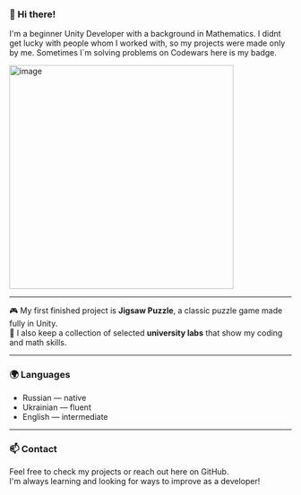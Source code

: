 ### 👋 Hi there!

I'm a beginner Unity Developer with a background in Mathematics. I didnt get lucky with people whom I worked with,
so my projects were made only by me. Sometimes I`m solving problems on Codewars here is my badge.

[<td><img width="400" alt="image" src="https://www.codewars.com/users/TGroks/badges/small" /></td>](https://www.codewars.com/users/TGroks)

---
🎮 My first finished project is **Jigsaw Puzzle**, a classic puzzle game made fully in Unity.  
🧩 I also keep a collection of selected **university labs** that show my coding and math skills.

---

### 🌍 Languages
- Russian — native
- Ukrainian — fluent    
- English — intermediate  

---

### 📫 Contact
Feel free to check my projects or reach out here on GitHub.  
I'm always learning and looking for ways to improve as a developer!

